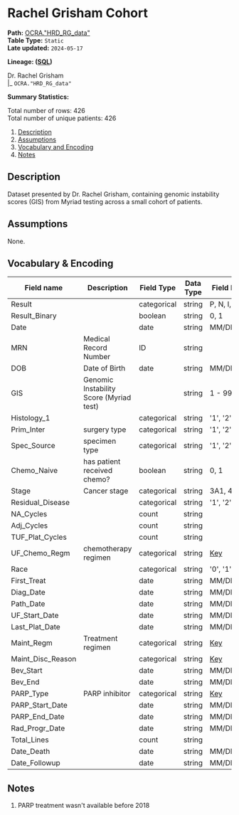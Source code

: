 # Rachel Grisham Cohort

<b>Path:</b> [OCRA."HRD_RG_data"](https://tlvidreamcord1:9047/new_query?context=%22OCRA%22&queryPath=%5B%22OCRA%22%2C%22HRD_RG_data%22%5D) <br/>
<b>Table Type:</b> `Static` <br/>
<b>Late updated:</b> `2024-05-17` <br/>

<b>Lineage: ([SQL](sql/rachel_grisham_cohort.sql))</b> 

Dr. Rachel Grisham <br/>
|_ `OCRA."HRD_RG_data"` <br/>

<b>Summary Statistics:</b>

Total number of rows: 426 <br/>
Total number of unique patients: 426 <br/>


1. [Description](#description)
2. [Assumptions](#assumptions)
3. [Vocabulary and Encoding](#vocabulary)
4. [Notes](#notes)


## Description <a name="description"></a>

Dataset presented by Dr. Rachel Grisham, containing genomic instability scores (GIS)
from Myriad testing across a small cohort of patients. 

## Assumptions <a name="assumptions"></a>

None. 

## Vocabulary & Encoding <a name="vocabulary"></a>

| **Field name** | **Description** | **Field Type** | **Data Type** | **Field Format** |
|---|---|---|---|---|
| Result | | categorical | string | P, N, I, IT |
| Result_Binary | | boolean | string | 0, 1 |
| Date | | date | string | MM/DD/YYYY |
| MRN | Medical Record Number | ID | string | |
| DOB | Date of Birth | date | string | MM/DD/YYYY |
| GIS | Genomic Instability Score (Myriad test) | | string | 1 - 99 |
| Histology_1 | | categorical | string | '1', '2', ... [Key](https://mskconfluence.mskcc.org/pages/viewpage.action?spaceKey=CDSI&title=OCRA#OCRA-Histology) |
| Prim_Inter | surgery type | categorical | string | '1', '2', ... [Key](https://mskconfluence.mskcc.org/pages/viewpage.action?spaceKey=CDSI&title=OCRA#OCRA-Prim_Inter) |
| Spec_Source | specimen type | categorical | string | '1', '2', ... [Key](https://mskconfluence.mskcc.org/pages/viewpage.action?spaceKey=CDSI&title=OCRA#OCRA-SpecSource) |
| Chemo_Naive | has patient received chemo? | boolean | string | 0, 1 |
| Stage | Cancer stage | categorical | string | 3A1, 4B, etc. |
| Residual_Disease | | categorical | string | '1', '2', ... [Key](https://mskconfluence.mskcc.org/pages/viewpage.action?spaceKey=CDSI&title=OCRA#OCRA-ResidualDisease) |
| NA_Cycles | | count | string | |
| Adj_Cycles | | count | string | |
| TUF_Plat_Cycles | | count | string | |
| UF_Chemo_Regm | chemotherapy regimen | categorical | string | [Key](https://mskconfluence.mskcc.org/pages/viewpage.action?spaceKey=CDSI&title=OCRA#OCRA-Chemo_Regm) |
| Race | | categorical | string | '0', '1', ... [Key](https://mskconfluence.mskcc.org/pages/viewpage.action?spaceKey=CDSI&title=OCRA#OCRA-Race) |
| First_Treat | | date | string | MM/DD/YYYY |
| Diag_Date | | date | string | MM/DD/YYYY |
| Path_Date | | date | string | MM/DD/YYYY |
| UF_Start_Date | | date | string | MM/DD/YYYY |
| Last_Plat_Date | | date | string | MM/DD/YYYY |
| Maint_Regm | Treatment regimen | categorical | string | [Key](https://mskconfluence.mskcc.org/pages/viewpage.action?spaceKey=CDSI&title=OCRA#OCRA-Maint_Regm) |
| Maint_Disc_Reason | | categorical | string | [Key](https://mskconfluence.mskcc.org/pages/viewpage.action?spaceKey=CDSI&title=OCRA#OCRA-Maint_Disc_Reason) |
| Bev_Start | | date | string | MM/DD/YYYY |
| Bev_End | | date | string | MM/DD/YYYY |
| PARP_Type | PARP inhibitor | categorical | string | [Key](https://mskconfluence.mskcc.org/pages/viewpage.action?spaceKey=CDSI&title=OCRA#OCRA-PARP_Type) |
| PARP_Start_Date | | date | string | MM/DD/YYYY |
| PARP_End_Date | | date | string | MM/DD/YYYY |
| Rad_Progr_Date | | date | string | MM/DD/YYYY |
| Total_Lines | | count | string | |
| Date_Death | | date | string | MM/DD/YYYY |
| Date_Followup | | date | string | MM/DD/YYYY |


## Notes <a name="notes"></a>

1. PARP treatment wasn't available before 2018

